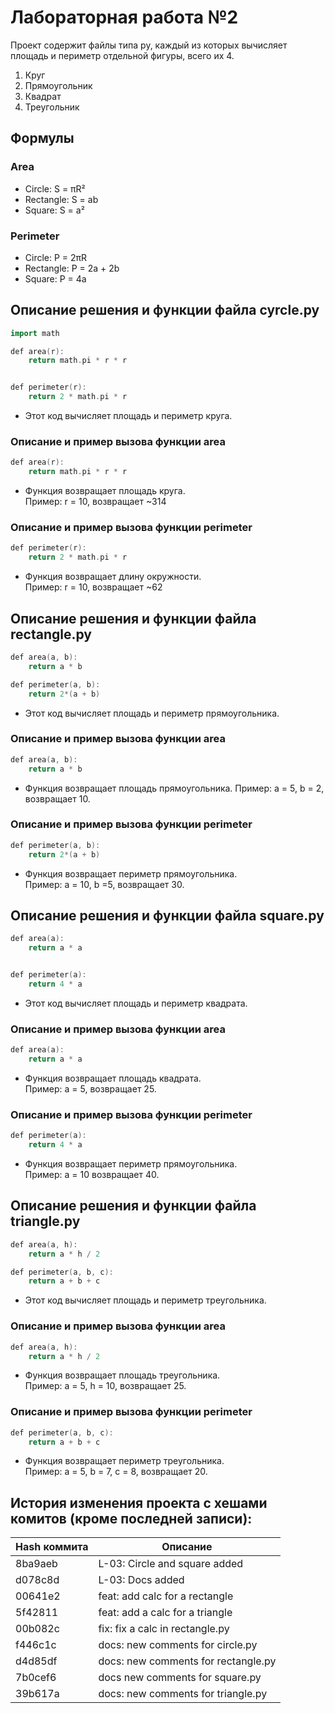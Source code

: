 # **Лабораторная работа №2** 
Проект содержит файлы типа py, каждый из которых вычисляет площадь и периметр отдельной фигуры, всего их 4.  
1. Круг
2. Прямоугольник
3. Квадрат 
4. Треугольник

## **Формулы**
### Area
- Circle: S = πR²
- Rectangle: S = ab
- Square: S = a²
### Perimeter
- Circle: P = 2πR
- Rectangle: P = 2a + 2b
- Square: P = 4a

## **Описание решения и функции файла cyrcle.py**
```cpp
import math

def area(r):
    return math.pi * r * r


def perimeter(r):
    return 2 * math.pi * r
```
- Этот код вычисляет площадь и периметр круга.

### Описание и пример вызова функции area
```cpp
def area(r):
    return math.pi * r * r
```
 - Функция возвращает площадь круга.  
Пример: r = 10, возвращает ~314

### Описание и пример вызова функции perimeter
```cpp
def perimeter(r):
    return 2 * math.pi * r
```
 - Функция возвращает длину окружности.  
Пример: r = 10, возвращает ~62

## **Описание решения и функции файла rectangle.py**
```cpp
def area(a, b):
    return a * b

def perimeter(a, b):
    return 2*(a + b)
```
- Этот код вычисляет площадь и периметр прямоугольника.

### Описание и пример вызова функции area
```cpp
def area(a, b):
    return a * b
```
 - Функция возвращает площадь прямоугольника.
Пример: a = 5, b = 2, возвращает 10.

### Описание и пример вызова функции perimeter
```cpp
def perimeter(a, b):
    return 2*(a + b)
```
 - Функция возвращает периметр прямоугольника.  
Пример: a = 10, b =5,  возвращает 30.

## **Описание решения и функции файла square.py**
```cpp
def area(a):
    return a * a


def perimeter(a):
    return 4 * a
```
- Этот код вычисляет площадь и периметр квадрата.

### Описание и пример вызова функции area
```cpp
def area(a):
    return a * a
```
 - Функция возвращает площадь квадрата.  
Пример: a = 5, возвращает 25.

### Описание и пример вызова функции perimeter
```cpp
def perimeter(a):
    return 4 * a
```
 - Функция возвращает периметр прямоугольника.  
Пример: a = 10  возвращает 40.

## **Описание решения и функции файла triangle.py**
```cpp
def area(a, h):
    return a * h / 2

def perimeter(a, b, c):
    return a + b + c
```
- Этот код вычисляет площадь и периметр треугольника.

### Описание и пример вызова функции area
```cpp
def area(a, h):
    return a * h / 2
```
 - Функция возвращает площадь треугольника.  
Пример: a = 5, h = 10, возвращает 25.

### Описание и пример вызова функции perimeter
```cpp
def perimeter(a, b, c):
    return a + b + c
```
 - Функция возвращает периметр треугольника.  
Пример: a = 5, b = 7, c = 8,  возвращает 20.

## История изменения проекта с хешами комитов (кроме последней записи):
| Hash коммита | Описание |
|-|-|
|8ba9aeb| L-03: Circle and square added|
|d078c8d | L-03: Docs added|
|00641e2| feat: add calc for a rectangle|
|5f42811| feat: add a calc for a triangle|
|00b082c| fix: fix a calс in rectangle.py|
|f446c1c| docs: new comments for circle.py|
|d4d85df| docs: new comments for rectangle.py|
|7b0cef6| docs new comments for square.py|
|39b617a| docs: new comments for triangle.py|
